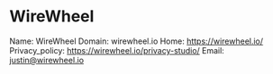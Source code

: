 
# WireWheel

Name: WireWheel
Domain: wirewheel.io
Home: https://wirewheel.io/
Privacy_policy: https://wirewheel.io/privacy-studio/
Email: justin@wirewheel.io
